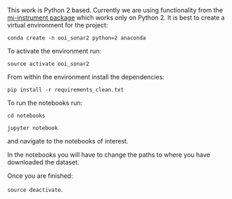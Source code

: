 This work is Python 2 based. Currently we are using functionality from the [mi-instrument package](https://github.com/oceanobservatories/mi-instrument) which works only on Python 2. It is best to create a virtual environment for the project:

`conda create -n ooi_sonar2 python=2 anaconda`

To activate the environment run:

`source activate ooi_sonar2`

From within the environment install the dependencies:

`pip install -r requirements_clean.txt`

To run the notebooks run:

`cd notebooks`

`jupyter notebook`

and navigate to the notebooks of interest.

In the notebooks you will have to change the paths to where you have downloaded the dataset.

Once you are finished: 

`source deactivate`.



